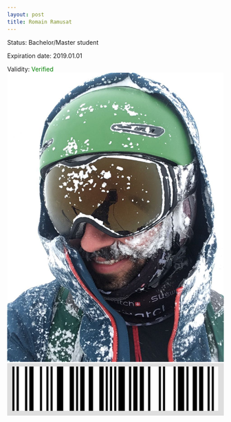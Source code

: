 ```yaml
---
layout: post
title: Romain Ramusat
---
```


Status: Bachelor/Master student

Expiration date: 2019.01.01

Validity: <font color="green"> Verified</font> 
![](/members/img/Romain_Ramusat.png)
![](/members/img/bar.png)
